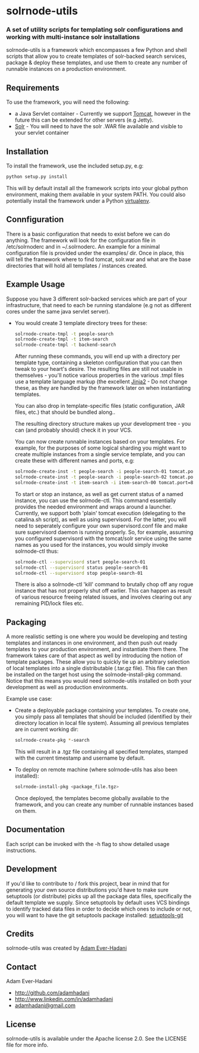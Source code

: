# solrnode-utils

### A set of utility scripts for templating solr configurations and working with multi-instance solr installations

solrnode-utils is a framework which encompasses a few Python and shell scripts that allow you to create templates of solr-backed search services,
package & deploy these templates, and use them to create any number of runnable instances on a production environment.

## Requirements

To use the framework, you will need the following:

* a Java Servlet container - Currently we support [Tomcat](http://tomcat.apache.org/index.html), however in the future this can be extended
  for other servers (e.g Jetty).
* [Solr](http://lucene.apache.org/solr/) - You will need to have the solr .WAR file available and visible to your servlet container

## Installation

To install the framework, use the included setup.py, e.g:

```bash
python setup.py install
```

This will by default install all the framework scripts into your global python environment, making
them available in your system PATH. 
You could also potentially install the framework under a Python [virtualenv](http://pypi.python.org/pypi/virtualenv).

## Connfiguration

There is a basic configuration that needs to exist before we can do anything.
The framework will look for the configuration file in /etc/solrnoderc and in ~/.solrnoderc.
An example for a minimal configuration file is provided under the examples/ dir. Once in place,
this will tell the framework where to find tomcat, solr.war and what are the base directories
that will hold all templates / instances created.

## Example Usage

Suppose you have 3 different solr-backed services which are part of your infrastructure, that need to each be
running standalone (e.g not as different cores under the same java servlet server).

* You would create 3 template directory trees for these:

	```bash
	solrnode-create-tmpl -t people-search
	solrnode-create-tmpl -t item-search
	solrnode-create-tmpl -t backend-search 
	```

	After running these commands, you will end up with a directory per template type, containing a skeleton configuration
	that you can then tweak to your heart's desire.
	The resulting files are still not usable in themselves - you'll notice various properties in the various .tmpl files use a template language markup (the excellent [Jinja2](http://jinja.pocoo.org/) - Do not change these, as they are handled by the framework later on when instantiating templates.

	You can also drop in template-specific files (static configuration, JAR files, etc.) that should be bundled along..

	The resulting directory structure makes up your development tree - you can (and probably should) check it in your VCS.

	You can now create runnable instances based on your templates.
    For example, for the purposes of some logical sharding you might want to create multiple instances from a single service template, 
	and you can create these with different names and ports, e.g:

	```bash
	solrnode-create-inst -t people-search -i people-search-01 tomcat.port=8081 tomcat.shutdown_port=18081
	solrnode-create-inst -t people-search -i people-search-02 tomcat.port=8082 tomcat.shutdown_port=18082
	solrnode-create-inst -t item-search -i item-search-00 tomcat.port=8090 tomcat.shutdown_port=18090
	```

	To start or stop an instance, as well as get current status of a named instance, you can use the 
    solrnode-ctl. This command essentially provides the needed environment and wraps around a launcher.
    Currently, we support both 'plain' tomcat execution (delegating to the catalina.sh script), as well
    as using supervisord. For the latter, you will need to seperately configure your own supervisord.conf
    file and make sure supervisord daemon is running properly. So, for example, assuming you configured supervisord with
    the tomcat/solr service using the same names as you used for the instances, you would simply invoke solrnode-ctl thus:

	```bash
	solrnode-ctl --supervisord start people-search-01
	solrnode-ctl --supervisord status people-search-01
	solrnode-ctl --supervisord stop people-search-01
	```

	There is also a solrnode-ctl 'kill' command to brutally chop off any rogue instance that has not properly shut off earlier.
	This can happen as result of various resource freeing related issues, and involves clearing out any remaining PID/lock files etc.

## Packaging

A more realistic setting is one where you would be developing and testing templates and instances in one environment,
and then push out ready templates to your production environment, and instantiate them there.
The framework takes care of that aspect as well by introducing the notion of template packages. These allow you
to quickly tie up an arbitrary selection of local templates into a single distributable (.tar.gz file).
This file can then be installed on the target host using the solrnode-install-pkg command.
Notice that this means you would need solrnode-utils installed on both your development as well as production environments.

Example use case:

* Create a deployable package containing your templates. To create one, you simply pass all templates that should
be included (identified by their directory location in local file system). 
Assuming all previous templates are in current working dir:

	```bash
	solrnode-create-pkg *-search
	```

	This will result in a .tgz file containing all specified templates, stamped with the current timestamp and username by default.

* To deploy on remote machine (where solrnode-utils has also been installed):

	```bash
	solrnode-install-pkg <package_file.tgz>
	```

	Once deployed, the templates become globally available to the framework, and you can create any number of runnable instances based on them. 

## Documentation

Each script can be invoked with the -h flag to show detailed usage instructions.

## Development

If you'd like to contribute to / fork this project, bear in mind that for generating your own
source distributions you'd have to make sure setuptools (or distribute) picks up all the package
data files, specifically the default template we supply. Since setuptools by default uses VCS bindings
to identify tracked data files in order to decide which ones to include or not, you will want to have
the git setuptools package installed: [setuptools-git](http://pypi.python.org/pypi/setuptools-git)

## Credits

solrnode-utils was created by [Adam Ever-Hadani](http://github.com/adamhadani/)

## Contact

Adam Ever-Hadani

- http://github.com/adamhadani
- http://www.linkedin.com/in/adamhadani
- adamhadani@gmail.com

## License

solrnode-utils is available under the Apache license 2.0. See the LICENSE file for more info.
